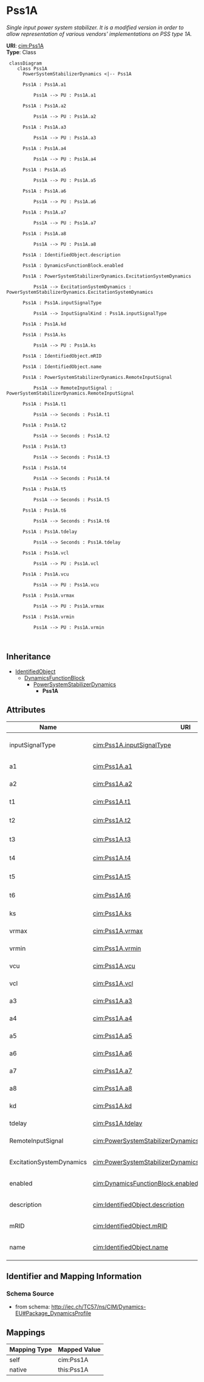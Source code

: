 # Pss1A


_Single input power system stabilizer. It is a modified version in order to allow representation of various vendors' implementations on PSS type 1A._





**URI**: [cim:Pss1A](http://iec.ch/TC57/CIM100#Pss1A)<br />
**Type**: Class




```mermaid
 classDiagram
    class Pss1A
      PowerSystemStabilizerDynamics <|-- Pss1A
      
      Pss1A : Pss1A.a1
        
          Pss1A --> PU : Pss1A.a1
        
      Pss1A : Pss1A.a2
        
          Pss1A --> PU : Pss1A.a2
        
      Pss1A : Pss1A.a3
        
          Pss1A --> PU : Pss1A.a3
        
      Pss1A : Pss1A.a4
        
          Pss1A --> PU : Pss1A.a4
        
      Pss1A : Pss1A.a5
        
          Pss1A --> PU : Pss1A.a5
        
      Pss1A : Pss1A.a6
        
          Pss1A --> PU : Pss1A.a6
        
      Pss1A : Pss1A.a7
        
          Pss1A --> PU : Pss1A.a7
        
      Pss1A : Pss1A.a8
        
          Pss1A --> PU : Pss1A.a8
        
      Pss1A : IdentifiedObject.description
        
      Pss1A : DynamicsFunctionBlock.enabled
        
      Pss1A : PowerSystemStabilizerDynamics.ExcitationSystemDynamics
        
          Pss1A --> ExcitationSystemDynamics : PowerSystemStabilizerDynamics.ExcitationSystemDynamics
        
      Pss1A : Pss1A.inputSignalType
        
          Pss1A --> InputSignalKind : Pss1A.inputSignalType
        
      Pss1A : Pss1A.kd
        
      Pss1A : Pss1A.ks
        
          Pss1A --> PU : Pss1A.ks
        
      Pss1A : IdentifiedObject.mRID
        
      Pss1A : IdentifiedObject.name
        
      Pss1A : PowerSystemStabilizerDynamics.RemoteInputSignal
        
          Pss1A --> RemoteInputSignal : PowerSystemStabilizerDynamics.RemoteInputSignal
        
      Pss1A : Pss1A.t1
        
          Pss1A --> Seconds : Pss1A.t1
        
      Pss1A : Pss1A.t2
        
          Pss1A --> Seconds : Pss1A.t2
        
      Pss1A : Pss1A.t3
        
          Pss1A --> Seconds : Pss1A.t3
        
      Pss1A : Pss1A.t4
        
          Pss1A --> Seconds : Pss1A.t4
        
      Pss1A : Pss1A.t5
        
          Pss1A --> Seconds : Pss1A.t5
        
      Pss1A : Pss1A.t6
        
          Pss1A --> Seconds : Pss1A.t6
        
      Pss1A : Pss1A.tdelay
        
          Pss1A --> Seconds : Pss1A.tdelay
        
      Pss1A : Pss1A.vcl
        
          Pss1A --> PU : Pss1A.vcl
        
      Pss1A : Pss1A.vcu
        
          Pss1A --> PU : Pss1A.vcu
        
      Pss1A : Pss1A.vrmax
        
          Pss1A --> PU : Pss1A.vrmax
        
      Pss1A : Pss1A.vrmin
        
          Pss1A --> PU : Pss1A.vrmin
        
      
```





## Inheritance
* [IdentifiedObject](IdentifiedObject.md)
    * [DynamicsFunctionBlock](DynamicsFunctionBlock.md)
        * [PowerSystemStabilizerDynamics](PowerSystemStabilizerDynamics.md)
            * **Pss1A**



## Attributes


| Name | URI | Cardinality and Range | Description | Inheritance |
| ---  | --- | --- | --- | --- |
| inputSignalType | [cim:Pss1A.inputSignalType](http://iec.ch/TC57/CIM100#Pss1A.inputSignalType) | 1..1 <br />  [InputSignalKind](InputSignalKind.md)  | Type of input signal (rotorAngularFrequencyDeviation, busFrequencyDeviation, ... | direct |
| a1 | [cim:Pss1A.a1](http://iec.ch/TC57/CIM100#Pss1A.a1) | 1..1 <br />  [PU](PU.md)  | Notch filter parameter (<i>A</i><i><sub>1</sub></i>) | direct |
| a2 | [cim:Pss1A.a2](http://iec.ch/TC57/CIM100#Pss1A.a2) | 1..1 <br />  [PU](PU.md)  | Notch filter parameter (<i>A</i><i><sub>2</sub></i>) | direct |
| t1 | [cim:Pss1A.t1](http://iec.ch/TC57/CIM100#Pss1A.t1) | 1..1 <br />  [Seconds](Seconds.md)  | Lead/lag time constant (<i>T</i><i><sub>1</sub></i>) (&gt;= 0) | direct |
| t2 | [cim:Pss1A.t2](http://iec.ch/TC57/CIM100#Pss1A.t2) | 1..1 <br />  [Seconds](Seconds.md)  | Lead/lag time constant (<i>T</i><i><sub>2</sub></i>) (&gt;= 0) | direct |
| t3 | [cim:Pss1A.t3](http://iec.ch/TC57/CIM100#Pss1A.t3) | 1..1 <br />  [Seconds](Seconds.md)  | Lead/lag time constant (<i>T</i><i><sub>3</sub></i>) (&gt;= 0) | direct |
| t4 | [cim:Pss1A.t4](http://iec.ch/TC57/CIM100#Pss1A.t4) | 1..1 <br />  [Seconds](Seconds.md)  | Lead/lag time constant (<i>T</i><i><sub>4</sub></i>) (&gt;= 0) | direct |
| t5 | [cim:Pss1A.t5](http://iec.ch/TC57/CIM100#Pss1A.t5) | 1..1 <br />  [Seconds](Seconds.md)  | Washout time constant (<i>T</i><i><sub>5</sub></i>) (&gt;= 0) | direct |
| t6 | [cim:Pss1A.t6](http://iec.ch/TC57/CIM100#Pss1A.t6) | 1..1 <br />  [Seconds](Seconds.md)  | Transducer time constant (<i>T</i><i><sub>6</sub></i>) (&gt;= 0) | direct |
| ks | [cim:Pss1A.ks](http://iec.ch/TC57/CIM100#Pss1A.ks) | 1..1 <br />  [PU](PU.md)  | Stabilizer gain (<i>K</i><i><sub>s</sub></i>) | direct |
| vrmax | [cim:Pss1A.vrmax](http://iec.ch/TC57/CIM100#Pss1A.vrmax) | 1..1 <br />  [PU](PU.md)  | Maximum stabilizer output (<i>Vrmax</i>) (&gt; Pss1A | direct |
| vrmin | [cim:Pss1A.vrmin](http://iec.ch/TC57/CIM100#Pss1A.vrmin) | 1..1 <br />  [PU](PU.md)  | Minimum stabilizer output (<i>Vrmin</i>) (&lt; Pss1A | direct |
| vcu | [cim:Pss1A.vcu](http://iec.ch/TC57/CIM100#Pss1A.vcu) | 1..1 <br />  [PU](PU.md)  | Stabilizer input cutoff threshold (<i>Vcu</i>) | direct |
| vcl | [cim:Pss1A.vcl](http://iec.ch/TC57/CIM100#Pss1A.vcl) | 1..1 <br />  [PU](PU.md)  | Stabilizer input cutoff threshold (<i>Vcl</i>) | direct |
| a3 | [cim:Pss1A.a3](http://iec.ch/TC57/CIM100#Pss1A.a3) | 1..1 <br />  [PU](PU.md)  | Notch filter parameter (<i>A</i><i><sub>3</sub></i>) | direct |
| a4 | [cim:Pss1A.a4](http://iec.ch/TC57/CIM100#Pss1A.a4) | 1..1 <br />  [PU](PU.md)  | Notch filter parameter (<i>A</i><i><sub>4</sub></i>) | direct |
| a5 | [cim:Pss1A.a5](http://iec.ch/TC57/CIM100#Pss1A.a5) | 1..1 <br />  [PU](PU.md)  | Notch filter parameter (<i>A</i><i><sub>5</sub></i>) | direct |
| a6 | [cim:Pss1A.a6](http://iec.ch/TC57/CIM100#Pss1A.a6) | 1..1 <br />  [PU](PU.md)  | Notch filter parameter (<i>A</i><i><sub>6</sub></i>) | direct |
| a7 | [cim:Pss1A.a7](http://iec.ch/TC57/CIM100#Pss1A.a7) | 1..1 <br />  [PU](PU.md)  | Notch filter parameter (<i>A</i><i><sub>7</sub></i>) | direct |
| a8 | [cim:Pss1A.a8](http://iec.ch/TC57/CIM100#Pss1A.a8) | 1..1 <br />  [PU](PU.md)  | Notch filter parameter (<i>A</i><i><sub>8</sub></i>) | direct |
| kd | [cim:Pss1A.kd](http://iec.ch/TC57/CIM100#Pss1A.kd) | 1..1 <br />  boolean  | Selector (<i>Kd</i>) | direct |
| tdelay | [cim:Pss1A.tdelay](http://iec.ch/TC57/CIM100#Pss1A.tdelay) | 1..1 <br />  [Seconds](Seconds.md)  | Time constant (<i>Tdelay</i>) (&gt;= 0) | direct |
| RemoteInputSignal | [cim:PowerSystemStabilizerDynamics.RemoteInputSignal](http://iec.ch/TC57/CIM100#PowerSystemStabilizerDynamics.RemoteInputSignal) | 0..* <br />  [RemoteInputSignal](RemoteInputSignal.md)  | Remote input signal used by this power system stabilizer model | [PowerSystemStabilizerDynamics](PowerSystemStabilizerDynamics.md) |
| ExcitationSystemDynamics | [cim:PowerSystemStabilizerDynamics.ExcitationSystemDynamics](http://iec.ch/TC57/CIM100#PowerSystemStabilizerDynamics.ExcitationSystemDynamics) | 1..1 <br />  [ExcitationSystemDynamics](ExcitationSystemDynamics.md)  | Excitation system model with which this power system stabilizer model is asso... | [PowerSystemStabilizerDynamics](PowerSystemStabilizerDynamics.md) |
| enabled | [cim:DynamicsFunctionBlock.enabled](http://iec.ch/TC57/CIM100#DynamicsFunctionBlock.enabled) | 1..1 <br />  boolean  | Function block used indicator | [DynamicsFunctionBlock](DynamicsFunctionBlock.md) |
| description | [cim:IdentifiedObject.description](http://iec.ch/TC57/CIM100#IdentifiedObject.description) | 0..1 <br />  string  | The description is a free human readable text describing or naming the object | [IdentifiedObject](IdentifiedObject.md) |
| mRID | [cim:IdentifiedObject.mRID](http://iec.ch/TC57/CIM100#IdentifiedObject.mRID) | 1..1 <br />  string  | Master resource identifier issued by a model authority | [IdentifiedObject](IdentifiedObject.md) |
| name | [cim:IdentifiedObject.name](http://iec.ch/TC57/CIM100#IdentifiedObject.name) | 0..1 <br />  string  | The name is any free human readable and possibly non unique text naming the o... | [IdentifiedObject](IdentifiedObject.md) |









## Identifier and Mapping Information







### Schema Source


* from schema: http://iec.ch/TC57/ns/CIM/Dynamics-EU#Package_DynamicsProfile





## Mappings

| Mapping Type | Mapped Value |
| ---  | ---  |
| self | cim:Pss1A |
| native | this:Pss1A |




